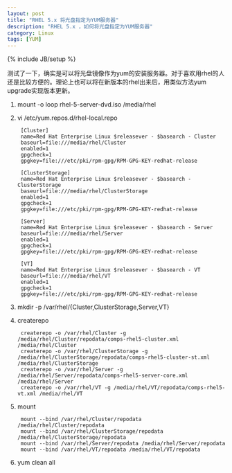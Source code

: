 ```yaml
---
layout: post
title: "RHEL 5.x 将光盘指定为YUM服务器"
description: "RHEL 5.x ，如何将光盘指定为YUM服务器"
category: Linux
tags: [YUM]
---
```

{% include JB/setup %}

测试了一下，确实是可以将光盘镜像作为yum的安装服务器。对于喜欢用rhel的人还是比较方便的。理论上也可以将在新版本的rhel出来后，用类似方法yum upgrade实现版本更新。

1. mount -o loop rhel-5-server-dvd.iso /media/rhel

2. vi /etc/yum.repos.d/rhel-local.repo

		[Cluster]
		name=Red Hat Enterprise Linux $releasever - $basearch - Cluster
		baseurl=file:///media/rhel/Cluster
		enabled=1
		gpgcheck=1
		gpgkey=file:///etc/pki/rpm-gpg/RPM-GPG-KEY-redhat-release

		[ClusterStorage]
		name=Red Hat Enterprise Linux $releasever - $basearch - ClusterStorage
		baseurl=file:///media/rhel/ClusterStorage
		enabled=1
		gpgcheck=1
		gpgkey=file:///etc/pki/rpm-gpg/RPM-GPG-KEY-redhat-release

		[Server]
		name=Red Hat Enterprise Linux $releasever - $basearch - Server
		baseurl=file:///media/rhel/Server
		enabled=1
		gpgcheck=1
		gpgkey=file:///etc/pki/rpm-gpg/RPM-GPG-KEY-redhat-release

		[VT]
		name=Red Hat Enterprise Linux $releasever - $basearch - VT
		baseurl=file:///media/rhel/VT
		enabled=1
		gpgcheck=1
		gpgkey=file:///etc/pki/rpm-gpg/RPM-GPG-KEY-redhat-release

3. mkdir -p /var/rhel/{Cluster,ClusterStorage,Server,VT}

4. createrepo

		createrepo -o /var/rhel/Cluster -g /media/rhel/Cluster/repodata/comps-rhel5-cluster.xml /media/rhel/Cluster
		createrepo -o /var/rhel/ClusterStorage -g /media/rhel/ClusterStorage/repodata/comps-rhel5-cluster-st.xml /media/rhel/ClusterStorage
		createrepo -o /var/rhel/Server -g /media/rhel/Server/repodata/comps-rhel5-server-core.xml /media/rhel/Server
		createrepo -o /var/rhel/VT -g /media/rhel/VT/repodata/comps-rhel5-vt.xml /media/rhel/VT

5. mount 

		mount --bind /var/rhel/Cluster/repodata /media/rhel/Cluster/repodata
		mount --bind /var/rhel/ClusterStorage/repodata /media/rhel/ClusterStorage/repodata
		mount --bind /var/rhel/Server/repodata /media/rhel/Server/repodata
		mount --bind /var/rhel/VT/repodata /media/rhel/VT/repodata

6. yum clean all